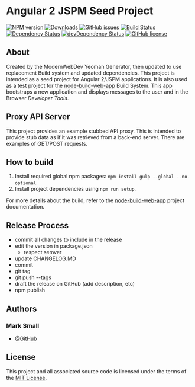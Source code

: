 # Angular 2 JSPM Seed Project

[![NPM version](https://img.shields.io/badge/npm-3.8.6-blue.svg)](https://www.npmjs.com/package/angular2-jspm-seed)
[![Downloads](https://img.shields.io/npm/dm/angular2-jspm-seed.svg)](https://www.npmjs.com/package/angular2-jspm-seed)
[![GitHub issues](https://img.shields.io/github/issues/marksmall/angular2-jspm-seed.svg)](https://github.com/marksmall/angular2-jspm-seed/issues)
[![Build Status](https://travis-ci.org/marksmall/angular2-jspm-seed.svg?branch=master)](https://travis-ci.org/marksmall/angular2-jspm-seed)
[![Dependency Status](https://david-dm.org/marksmall/angular2-jspm-seed.svg)](https://david-dm.org/marksmall/angular2-jspm-seed)
[![devDependency Status](https://david-dm.org/marksmall/angular2-jspm-seed/dev-status.svg)](https://david-dm.org/marksmall/angular2-jspm-seed#info=devDependencies)
[![GitHub license](https://img.shields.io/badge/license-MIT-blue.svg)](https://raw.githubusercontent.com/marksmall/angular2-jspm-seed/master/LICENSE.MD)


## About
Created by the ModernWebDev Yeoman Generator, then updated to use replacement Build system and updated dependencies.
This project is intended as a seed project for Angular 2/JSPM applications. It is also used as a test project for the
[node-build-web-app](https://github.com/marksmall/node-build-web-app) Build System. This app bootstraps a new application
and displays messages to the user and in the Browser *Developer Tools*.


## Proxy API Server

This project provides an example stubbed API proxy. This is intended to provide stub data as if it was retrieved from
a back-end server. There are examples of GET/POST requests.


## How to build

1. Install required global npm packages: `npm install gulp --global --no-optional`.
1. Install project dependencies using `npm run setup`.

For more details about the build, refer to the [node-build-web-app](https://github.com/marksmall/node-build-web-app)
project documentation.


## Release Process
* commit all changes to include in the release
* edit the version in package.json
  * respect semver
* update CHANGELOG.MD
* commit
* git tag <version>
* git push --tags
* draft the release on GitHub (add description, etc)
* npm publish

## Authors
### Mark Small
* [@GitHub](https://github.com/marksmall)

## License
This project and all associated source code is licensed under the terms of the [MIT License](https://en.wikipedia.org/wiki/MIT_License).

